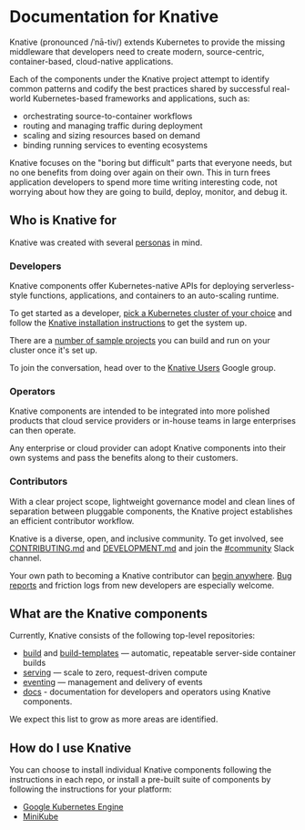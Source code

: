 # Documentation for Knative

Knative (pronounced /ˈnā-tiv/) extends Kubernetes to provide the
missing middleware that developers need to create modern,
source-centric, container-based, cloud-native applications.

Each of the components under the Knative project attempt to identify
common patterns and codify the best practices shared by successful
real-world Kubernetes-based frameworks and applications, such as:

- orchestrating source-to-container workflows
- routing and managing traffic during deployment
- scaling and sizing resources based on demand
- binding running services to eventing ecosystems

Knative focuses on the "boring but difficult" parts that everyone
needs, but no one benefits from doing over again on their own. This in
turn frees application developers to spend more time writing
interesting code, not worrying about how they are going to build,
deploy, monitor, and debug it.

## Who is Knative for

Knative was created with several [personas](./docs/product/personas.md) in mind.

### Developers

Knative components offer Kubernetes-native APIs for deploying
serverless-style functions, applications, and containers to an auto-scaling
runtime.

To get started as a developer, [pick a Kubernetes cluster of your choice](https://kubernetes.io/docs/setup/pick-right-solution/)
and follow the [Knative installation instructions](/install/install-on-gke.md)
to get the system up.

There are a [number of sample projects](serving/samples/README.md) you can build
and run on your cluster once it's set up.

To join the conversation, head over to the
[Knative Users](https://groups.google.com/d/forum/knative-users) Google group.

### Operators

Knative components are intended to be integrated into more polished
products that cloud service providers or in-house teams in large
enterprises can then operate.

Any enterprise or cloud provider can adopt Knative components into
their own systems and pass the benefits along to their customers.

### Contributors

With a clear project scope, lightweight governance model and clean
lines of separation between pluggable components, the Knative project
establishes an efficient contributor workflow.

Knative is a diverse, open, and inclusive community. To get involved,
see [CONTRIBUTING.md](https://github.com/knative/serving/CONTRIBUTING.md) and
[DEVELOPMENT.md](https://github.com/knative/serving/DEVELOPMENT.md) and join the
[#community](https://knative.slack.com/messages/C92U2C59P/) Slack channel.

Your own path to becoming a Knative contributor can
[begin anywhere](https://github.com/knative/serving/issues?q=is%3Aopen+is%3Aissue+label%3A%22good+first+issue%22).
[Bug reports](https://github.com/knative/serving/issues/new) and
friction logs from new developers are especially welcome.

## What are the Knative components

Currently, Knative consists of the following top-level repositories:

- [build](https://github.com/knative/build) and
  [build-templates](https://github.com/knative/build-templates) —
  automatic, repeatable server-side container builds
- [serving](https://github.com/knative/serving) — scale to zero,
  request-driven compute
- [eventing](https://github.com/knative/eventing) — management and
  delivery of events
- [docs](https://github.com/knative/docs) - documentation for developers and
  operators using Knative components.

We expect this list to grow as more areas are identified.

## How do I use Knative

You can choose to install individual Knative components following the
instructions in each repo, or install a pre-built suite of components
by following the instructions for your platform:

- [Google Kubernetes Engine](install/install-on-gke.md)
- [MiniKube](install/install-on-minikube.md)
